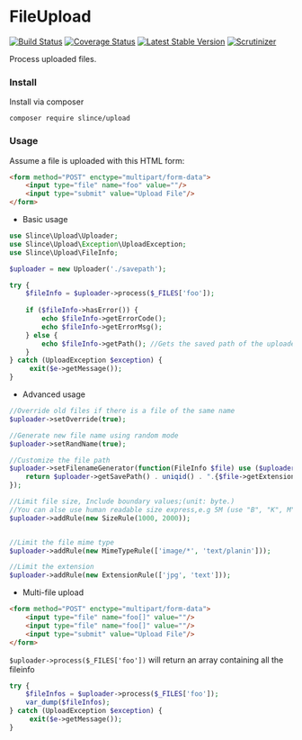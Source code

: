 # FileUpload

[![Build Status](https://img.shields.io/travis/slince/upload/master.svg?style=flat-square)](https://travis-ci.org/slince/upload)
[![Coverage Status](https://img.shields.io/codecov/c/github/slince/upload.svg?style=flat-square)](https://codecov.io/github/slince/upload)
[![Latest Stable Version](https://img.shields.io/packagist/v/slince/upload.svg?style=flat-square&label=stable)](https://packagist.org/packages/slince/upload)
[![Scrutinizer](https://img.shields.io/scrutinizer/g/slince/upload.svg?style=flat-square)](https://scrutinizer-ci.com/g/slince/upload/?branch=master)

Process uploaded files.

### Install

Install via composer

```
composer require slince/upload
```

### Usage

Assume a file is uploaded with this HTML form:

```html
<form method="POST" enctype="multipart/form-data">
    <input type="file" name="foo" value=""/>
    <input type="submit" value="Upload File"/>
</form>
```

- Basic usage

```php
use Slince\Upload\Uploader;
use Slince\Upload\Exception\UploadException;
use Slince\Upload\FileInfo;

$uploader = new Uploader('./savepath');

try {
    $fileInfo = $uploader->process($_FILES['foo']);
    
    if ($fileInfo->hasError()) {
        echo $fileInfo->getErrorCode();
        echo $fileInfo->getErrorMsg();
    } else {
        echo $fileInfo->getPath(); //Gets the saved path of the uploaded file
    }
} catch (UploadException $exception) {
     exit($e->getMessage());
}

```

- Advanced usage

```php
//Override old files if there is a file of the same name  
$uploader->setOverride(true);

//Generate new file name using random mode
$uploader->setRandName(true);

//Customize the file path
$uploader->setFilenameGenerator(function(FileInfo $file) use ($uploader){
    return $uploader->getSavePath() . uniqid() . ".{$file->getExtension()}";
});

//Limit file size, Include boundary values;(unit: byte.) 
//You can alse use human readable size express,e.g 5M (use "B", "K", M", or "G"))
$uploader->addRule(new SizeRule(1000, 2000));


//Limit the file mime type
$uploader->addRule(new MimeTypeRule(['image/*', 'text/planin']));

//Limit the extension
$uploader->addRule(new ExtensionRule(['jpg', 'text']));
```

- Multi-file upload  

```html
<form method="POST" enctype="multipart/form-data">
    <input type="file" name="foo[]" value=""/>
    <input type="file" name="foo[]" value=""/>
    <input type="submit" value="Upload File"/>
</form>
```
`$uploader->process($_FILES['foo'])` will return an array containing all the fileinfo

```php
try {
    $fileInfos = $uploader->process($_FILES['foo']);
    var_dump($fileInfos);
} catch (UploadException $exception) {
     exit($e->getMessage());
}
```
